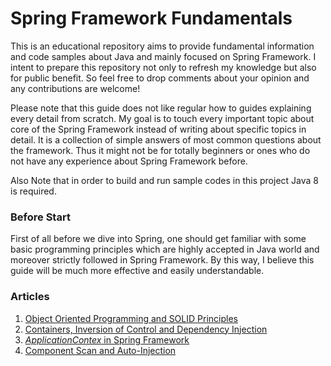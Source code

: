 # Spring Framework Fundamentals
This is an educational repository aims to provide fundamental information and code samples about Java and mainly focused on Spring Framework. I intent to prepare this repository not only to refresh my knowledge but also for public benefit. So feel free to drop comments about your opinion and any contributions are welcome!

Please note that this guide does not like regular how to guides explaining every detail from scratch. My goal is to touch every important topic about core of the Spring Framework instead of writing about specific topics in detail. It is a collection of simple answers of most common questions about the framework. Thus it might not be for totally beginners or ones who do not have any experience about Spring Framework before.

Also Note that in order to build and run sample codes in this project Java 8 is required.

### Before Start
First of all before we dive into Spring, one should get familiar with some basic programming principles which are highly accepted in Java world and moreover strictly followed in Spring Framework. By this way, I believe this guide will be much more effective and easily understandable.

### Articles

1. [Object Oriented Programming and SOLID Principles](https://yavuztas.dev/java/oop/2019/06/22/object-oriented-programming-and-solid-principles.html)
2. [Containers, Inversion of Control and Dependency Injection](https://yavuztas.dev/java/oop/2019/07/27/continers-inversion-of-control-and-dependency-injection.html)
3. [*ApplicationContex* in Spring Framework](https://yavuztas.dev)
4. [Component Scan and Auto-Injection](https://yavuztas.dev)
